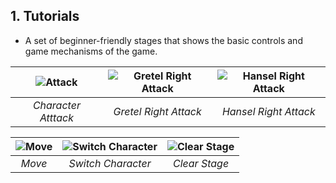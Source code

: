 ## 1. Tutorials

- A set of beginner-friendly stages that shows the basic controls and game mechanisms of the game.

| ![Attack](/projects/verloren/tutorial/tutorial%20attack.gif) | ![Gretel Right Attack](/projects/verloren/tutorial/tutorial%20gretel%20right%20attack.gif) | ![Hansel Right Attack](/projects/verloren/tutorial/tutorial%20hansel%20right%20attack.gif) |
| :----------------------------------------------------------: | :----------------------------------------------------------------------------------------: | :----------------------------------------------------------------------------------------: |
|                     _Character Atttack_                      |                                   _Gretel Right Attack_                                    |                                   _Hansel Right Attack_                                    |

| ![Move](/projects/verloren/tutorial/tutorial%20move.gif) | ![Switch Character](/projects/verloren/tutorial/tutorial%20switch.gif) | ![Clear Stage](/projects/verloren/tutorial/tutorial%20clear%20stage.png) |
| :------------------------------------------------------: | :--------------------------------------------------------------------: | :----------------------------------------------------------------------: |
|                          _Move_                          |                           _Switch Character_                           |                              _Clear Stage_                               |
